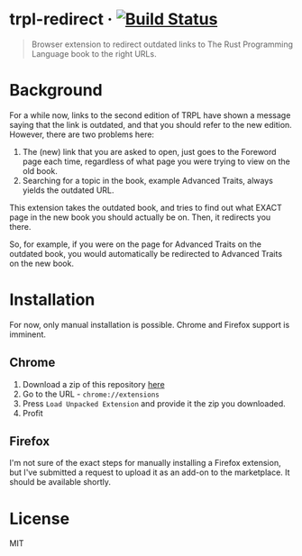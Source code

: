 # trpl-redirect &middot; [![Build Status](https://travis-ci.com/srishanbhattarai/trpl-redirect.svg?token=r9ZKJZspyajhDz5EguyH&branch=master)](https://travis-ci.com/srishanbhattarai/trpl-redirect)
> Browser extension to redirect outdated links to The Rust Programming Language book to the right URLs.

# Background
For a while now, links to the second edition of TRPL have shown a message saying that the link is outdated, and that you should refer to the new edition.
However, there are two problems here:
1. The (new) link that you are asked to open, just goes to the Foreword page each time, regardless of what page you were trying to view on the old book.
2. Searching for a topic in the book, example Advanced Traits, always yields the outdated URL.

This extension takes the outdated book, and tries to find out what EXACT page in the new book you should actually be on. Then, it redirects you there.

So, for example, if you were on the page for Advanced Traits on the outdated book, you would automatically be redirected to Advanced Traits on the new book.

# Installation
For now, only manual installation is possible. Chrome and Firefox support is imminent.

## Chrome
1. Download a zip of this repository [here](https://github.com/srishanbhattarai/trpl-redirect/archive/master.zip)
2. Go to the URL - `chrome://extensions` 
3. Press `Load Unpacked Extension` and provide it the zip you downloaded.
4. Profit

## Firefox
I'm not sure of the exact steps for manually installing a Firefox extension, but I've submitted a request to upload it as an add-on to the marketplace. It should be available shortly.

# License
MIT
